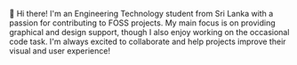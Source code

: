 👋 Hi there! I'm an Engineering Technology student from Sri Lanka with a passion for contributing to FOSS projects. My main focus is on providing graphical and design support, though I also enjoy working on the occasional code task. I'm always excited to collaborate and help projects improve their visual and user experience!
